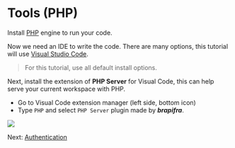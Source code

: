 # Tools (PHP)

Install [PHP](http://php.net/downloads.php) engine to run your code. 

Now we need an IDE to write the code. There are many options, this tutorial will use [Visual Studio Code](https://code.visualstudio.com/).

> For this tutorial, use all default install options.

Next, install the extension of **PHP Server** for Visual Code, this can help serve your current workspace with PHP.

- Go to Visual Code extension manager (left side, bottom icon)
- Type `PHP` and select `PHP Server` plugin made by ***brapifra***.

![](_media/php/vs_code_extension.gif) 

Next: [Authentication](oauth/)